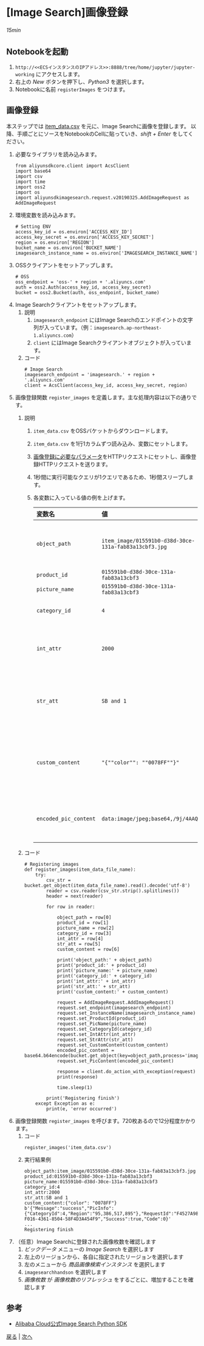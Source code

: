 # [Image Search]画像登録
###### 15min

## Notebookを起動
1. `http://<<ECSインスタンスのIPアドレス>>:8888/tree/home/jupyter/jupyter-working` にアクセスします。
1. 右上の *New* ボタンを押下し、*Python3* を選択します。
1. Notebookに名前 `registerImages` をつけます。

## 画像登録
本ステップでは [item_data.csv](item_data.csv) を元に、Image Searchに画像を登録します。
以降、手順ごとにソースをNotebookのCellに貼っていき、*shift + Enter* をしてください。
1. 必要なライブラリを読み込みます。
    ```
    from aliyunsdkcore.client import AcsClient
    import base64
    import csv
    import time
    import oss2
    import os
    import aliyunsdkimagesearch.request.v20190325.AddImageRequest as AddImageRequest
    ```
1. 環境変数を読み込みます。
    ```
    # Setting ENV
    access_key_id = os.environ['ACCESS_KEY_ID']
    access_key_secret = os.environ['ACCESS_KEY_SECRET']
    region = os.environ['REGION']
    bucket_name = os.environ['BUCKET_NAME']
    imagesearch_instance_name = os.environ['IMAGESEARCH_INSTANCE_NAME']
    ```
1. OSSクライアントをセットアップします。
    ```
    # OSS
    oss_endpoint = 'oss-' + region + '.aliyuncs.com'
    auth = oss2.Auth(access_key_id, access_key_secret)
    bucket = oss2.Bucket(auth, oss_endpoint, bucket_name)
    ```
1. Image Searchクライアントをセットアップします。
    1. 説明
        1. `imagesearch_endpoint` にはImage Searchのエンドポイントの文字列が入っています。（例：`imagesearch.ap-northeast-1.aliyuncs.com`）
        1. `client` にはImage Searchクライアントオブジェクトが入っています。
    1. コード
        ```
        # Image Search
        imagesearch_endpoint = 'imagesearch.' + region + '.aliyuncs.com'
        client = AcsClient(access_key_id, access_key_secret, region)
        ```
1. 画像登録関数 `register_images` を定義します。主な処理内容は以下の通りです。
    1. 説明
        1. `item_data.csv` をOSSバケットからダウンロードします。
        1. `item_data.csv` を1行1カラムずつ読み込み、変数にセットします。
        1. [画像登録に必要なパラメータ](https://jp.alibabacloud.com/help/doc-detail/113679.htm)をHTTPリクエストにセットし、画像登録HTTPリクエストを送ります。
        1. 1秒間に実行可能なクエリが1クエリであるため、1秒間スリープします。
        1. 各変数に入っている値の例を上げます。

            |変数名|値|意味|
            |:---|:---|:---|
            |`object_path`|`item_image/015591b0-d38d-30ce-131a-fab83a13cbf3.jpg`|OSSバケット上の画像置き場|
            |`product_id`|`015591b0-d38d-30ce-131a-fab83a13cbf3`|商品ID|
            |`picture_name`|`015591b0-d38d-30ce-131a-fab83a13cbf3`|画像名|
            |`category_id`|`4`|画像カテゴリID|
            |`int_attr`|`2000`|整数型属性（価格として設定）|
            |`str_att`|`SB and 1`|文字列型属性（ブランド名として設定）|
            |`custom_content`|`"{""color"": ""0078FF""}"`|カスタムコンテンツ（カラーコードとして設定）|
            |`encoded_pic_content`|`data:image/jpeg;base64,/9j/4AAQ...`|Base64でエンコードした画像|

    1. コード
        ```
        # Registering images
        def register_images(item_data_file_name):
            try:
                csv_str = bucket.get_object(item_data_file_name).read().decode('utf-8')
                reader = csv.reader(csv_str.strip().splitlines())
                header = next(reader)

                for row in reader:

                    object_path = row[0]
                    product_id = row[1]
                    picture_name = row[2]
                    category_id = row[3]
                    int_attr = row[4]
                    str_att = row[5]
                    custom_content = row[6]

                    print('object_path:' + object_path)
                    print('product_id:' + product_id)
                    print('picture_name:' + picture_name)
                    print('category_id:' + category_id)
                    print('int_attr:' + int_attr)
                    print('str_att:' + str_att)
                    print('custom_content:' + custom_content)

                    request = AddImageRequest.AddImageRequest()
                    request.set_endpoint(imagesearch_endpoint)
                    request.set_InstanceName(imagesearch_instance_name)
                    request.set_ProductId(product_id)
                    request.set_PicName(picture_name)
                    request.set_CategoryId(category_id)
                    request.set_IntAttr(int_attr)
                    request.set_StrAttr(str_att)
                    request.set_CustomContent(custom_content)
                    encoded_pic_content = base64.b64encode(bucket.get_object(key=object_path,process='image/resize,l_512').read())
                    request.set_PicContent(encoded_pic_content)

                    response = client.do_action_with_exception(request)
                    print(response)

                    time.sleep(1)

                print('Registering finish')
            except Exception as e:
                print(e, 'error occurred')
        ```
1. 画像登録関数 `register_images` を呼びます。720枚あるので12分程度かかります。
    1. コード
        ```
        register_images('item_data.csv')
        ```
    1. 実行結果例
        ```
        object_path:item_image/015591b0-d38d-30ce-131a-fab83a13cbf3.jpg
        product_id:015591b0-d38d-30ce-131a-fab83a13cbf3
        picture_name:015591b0-d38d-30ce-131a-fab83a13cbf3
        category_id:4
        int_attr:2000
        str_att:SB and 1
        custom_content:{"color": "0078FF"}
        b'{"Message":"success","PicInfo":{"CategoryId":4,"Region":"95,386,517,895"},"RequestId":"F4527A98-F016-4361-8504-58F4D3A454F9","Success":true,"Code":0}'
        ...
        Registering finish
        ```
1. （任意）Image Searchに登録された画像枚数を確認します
    1. *ビックデータ* メニューの *Image Search* を選択します
    1. 左上のリージョンから、各自に指定されたリージョンを選択します
    1. 左のメニューから *商品画像検索インスタンス* を選択します
    1. `imagesearchhandson` を選択します
    1. *画像枚数* が *画像枚数のリフレッシュ* をするごとに、増加することを確認します

## 参考
- [Alibaba Cloud公式Image Search Python SDK](https://github.com/aliyun/aliyun-openapi-python-sdk/tree/master/aliyun-python-sdk-imagesearch)

[戻る](Step4.md) | [次へ](Step6.md)
